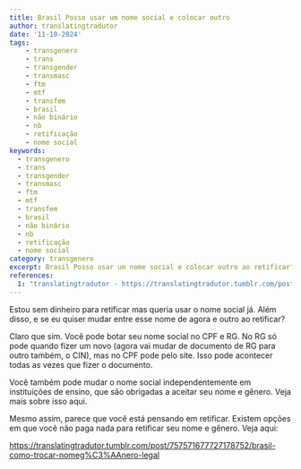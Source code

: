 ```yaml
---
title: Brasil Posso usar um nome social e colocar outro
author: translatingtradutor
date: '11-10-2024'
tags:
    - transgenero
    - trans
    - transgender
    - transmasc
    - ftm
    - mtf
    - transfem
    - brasil
    - não binário
    - nb
    - retificação
    - nome social
keywords:
  - transgenero
  - trans
  - transgender
  - transmasc
  - ftm
  - mtf
  - transfem
  - brasil
  - não binário
  - nb
  - retificação
  - nome social
category: transgenero
excerpt: Brasil Posso usar um nome social e colocar outro ao retificar? Ou mudar de nome social?Estou sem dinheiro para retificar mas queria usar o nome soci...
references:
  1: "translatingtradutor - https://translatingtradutor.tumblr.com/post/764050566809894912/brasil-posso-usar-um-novo-social-e-colocar-outro"
---
```


Estou sem dinheiro para retificar mas queria usar o nome social já. Além disso, e se eu quiser mudar entre esse nome de agora e outro ao retificar?

Claro que sim. Você pode botar seu nome social no CPF e RG. No RG só pode quando fizer um novo (agora vai mudar de documento de RG para outro também, o CIN), mas no CPF pode pelo site. Isso pode acontecer todas as vezes que fizer o documento.

Você também pode mudar o nome social independentemente em instituições de ensino, que são obrigadas a aceitar seu nome e gênero. Veja mais sobre isso aqui.

Mesmo assim, parece que você está pensando em retificar. Existem opções em que você não paga nada para retificar seu nome e gênero. Veja aqui:

https://translatingtradutor.tumblr.com/post/757571677727178752/brasil-como-trocar-nomeg%C3%AAnero-legal
